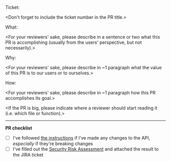 Ticket: <Link to Jira ticket>

  \<Don't forget to include the ticket number in the PR title.\>

What:

  \<For your reviewers' sake, please describe in a sentence or two what this PR is accomplishing (usually from the users' perspective, but not necessarily).\>

Why:

  \<For your reviewers' sake, please describe in ~1 paragraph what the value of this PR is to our users or to ourselves.\>

How:

  \<For your reviewers' sake, please describe in ~1 paragraph how this PR accomplishes its goal.\>

  \<If the PR is big, please indicate where a reviewer should start reading it (i.e. which file or function).\>

---

**PR checklist**

- [ ] I've followed [the instructions](https://github.com/broadinstitute/sam/blob/develop/CONTRIBUTING.md#api-changes) if I've made any changes to the API, _especially_ if they're breaking changes
- [ ] I've filled out the [Security Risk Assessment](https://broadinstitute.github.io/dsp-appsec-security-risk-assessment/) and attached the result to the JIRA ticket
